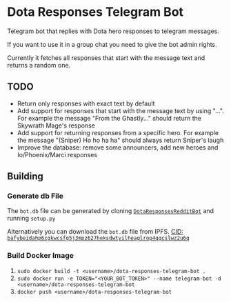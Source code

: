 # Dota Responses Telegram Bot

Telegram bot that replies with Dota hero responses to telegram messages.

If you want to use it in a group chat you need to give the bot admin rights.

Currently it fetches all responses that start with the message text and returns a random one.

## TODO

- Return only responses with exact text by default
- Add support for responses that start with the message text by using "...". For example the message "From the Ghastly..." should return the Skywrath Mage's response
- Add support for returning responses from a specific hero. For example the message "(Sniper) Ho ho ha ha" should always return Sniper's laugh
- Improve the database: remove some announcers, add new heroes and Io/Phoenix/Marci responses

## Building

### Generate db File

The `bot.db` file can be generated by cloning [`DotaResponsesRedditBot`](https://github.com/Jonarzz/DotaResponsesRedditBot) and running `setup.py`

Alternatively you can download the `bot.db` file from IPFS. [CID: `bafybeidahp6cgkwcsfg5j3mpz627heksdwtyilheaglrop4qqcslwz2u6q`](ipfs://bafybeidahp6cgkwcsfg5j3mpz627heksdwtyilheaglrop4qqcslwz2u6q/)

### Build Docker Image

1. `sudo docker build -t <username>/dota-responses-telegram-bot .`
2. `sudo docker run -e TOKEN="<YOUR_BOT_TOKEN>" --name telegram-bot -d <username>/dota-responses-telegram-bot`
3. `docker push <username>/dota-responses-telegram-bot`